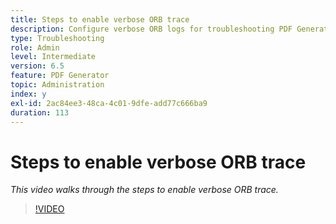 ```yaml
---
title: Steps to enable verbose ORB trace
description: Configure verbose ORB logs for troubleshooting PDF Generator issues
type: Troubleshooting
role: Admin
level: Intermediate
version: 6.5
feature: PDF Generator
topic: Administration
index: y
exl-id: 2ac84ee3-48ca-4c01-9dfe-add77c666ba9
duration: 113
---
```

# Steps to enable verbose ORB trace

*This video walks through the steps to enable verbose ORB trace.*

>[!VIDEO](https://video.tv.adobe.com/v/335526?quality=12&learn=on)
